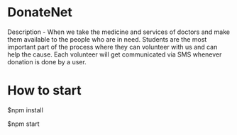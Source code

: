 # DonateNet
Description - When we take the medicine and services of doctors and make them available to the people who are in need. Students are the most important part of the process where they can volunteer with us and can help the cause. Each volunteer will get communicated via SMS whenever donation is done by a user.

# How to start
$npm install

$npm start
